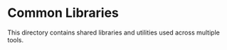 # Common Libraries

This directory contains shared libraries and utilities used across multiple tools.
